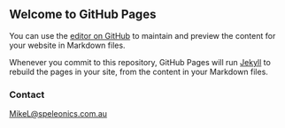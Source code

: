 ## Welcome to GitHub Pages

You can use the [editor on GitHub](https://github.com/speleolinux/speleolinux.github.io/edit/main/README.md) to maintain and preview the content for your website in Markdown files.

Whenever you commit to this repository, GitHub Pages will run [Jekyll](https://jekyllrb.com/) to rebuild the pages in your site, from the content in your Markdown files.

### Contact

MikeL@speleonics.com.au

